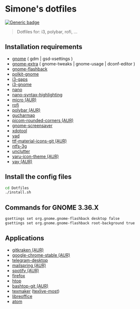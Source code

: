 # Simone's dotfiles

[![Generic badge](https://img.shields.io/badge/Status-Beta-blue.svg)](https://shields.io/)

> Dotfiles for: i3, polybar, rofi, ...

## Installation requirements

- [gnome](https://www.archlinux.org/groups/x86_64/gnome/) ( gdm | gsd-xsettings )
- [gnome-extra](https://www.archlinux.org/groups/x86_64/gnome-extra/) ( gnome-tweaks | gnome-usage | dconf-editor )
- [gnome-flashback](https://www.archlinux.org/packages/community/x86_64/gnome-flashback/)
- [polkit-gnome](https://www.archlinux.org/packages/community/x86_64/polkit-gnome/)
- [i3-gaps](https://www.archlinux.org/packages/community/x86_64/i3-gaps/)
- [i3-gnome](https://github.com/i3-gnome/i3-gnome)
- [nano](https://www.archlinux.org/packages/core/x86_64/nano/)
- [nano-syntax-highlighting](https://www.archlinux.org/packages/community/any/nano-syntax-highlighting/)
- [micro (AUR)](https://aur.archlinux.org/packages/micro/)
- [rofi](https://www.archlinux.org/packages/community/x86_64/rofi/)
- [polybar (AUR)](https://aur.archlinux.org/packages/polybar/)
- [gucharmap](https://www.archlinux.org/packages/extra/x86_64/gucharmap/)
- [picom-rounded-corners (AUR)](https://aur.archlinux.org/packages/picom-rounded-corners/)
- [gnome-screensaver](https://www.archlinux.org/packages/community/x86_64/gnome-screensaver/)
- [xdotool](https://www.archlinux.org/packages/community/x86_64/xdotool/)
- [yad](https://www.archlinux.org/packages/community/x86_64/yad/)
- [ttf-material-icons-git (AUR)](https://aur.archlinux.org/packages/ttf-material-icons-git/)
- [ntfs-3g](https://www.archlinux.org/packages/extra/x86_64/ntfs-3g/)
- [unclutter](https://www.archlinux.org/packages/community/x86_64/unclutter/)
- [yaru-icon-theme (AUR)](https://aur.archlinux.org/packages/yaru-icon-theme/)
- [yay (AUR)](https://aur.archlinux.org/packages/yay/)


## Install the config files

```sh
cd Dotfiles
./install.sh
```

## Commands for GNOME 3.36.X

```sh
gsettings set org.gnome.gnome-flashback desktop false
gsettings set org.gnome.gnome-flashback root-background true
```

## Applications

- [gitkraken (AUR)](https://aur.archlinux.org/packages/gitkraken/)
- [google-chrome-stable (AUR)](https://aur.archlinux.org/packages/google-chrome/)
- [telegram-desktop](https://www.archlinux.org/packages/community/x86_64/telegram-desktop/)
- [mailspring (AUR)](https://aur.archlinux.org/packages/mailspring/)
- [spotify (AUR)](https://aur.archlinux.org/packages/spotify/)
- [firefox](https://www.archlinux.org/packages/extra/x86_64/firefox/)
- [htop](https://www.archlinux.org/packages/extra/x86_64/htop/)
- [bashtop-git (AUR)](https://aur.archlinux.org/packages/bashtop-git/)
- [texmaker](https://www.archlinux.org/packages/community/x86_64/texmaker/) ([texlive-most](https://www.archlinux.org/groups/x86_64/texlive-most/))
- [libreoffice](https://www.archlinux.org/packages/extra/x86_64/libreoffice-still/)
- [atom](https://www.archlinux.org/packages/community/x86_64/atom/)
